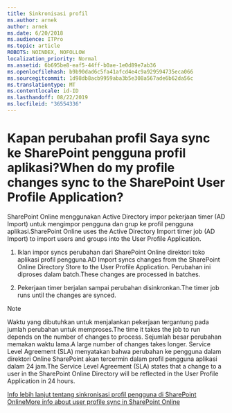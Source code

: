 ```yaml
---
title: Sinkronisasi profil
ms.author: arnek
author: arnek
ms.date: 6/20/2018
ms.audience: ITPro
ms.topic: article
ROBOTS: NOINDEX, NOFOLLOW
localization_priority: Normal
ms.assetid: 6b695be8-eaf5-44ff-b0ae-1e0d89e7ab36
ms.openlocfilehash: b9b90dad6c5fa41afcd4e4c9a929594735eca066
ms.sourcegitcommit: 1d98db8acb9959aba3b5e308a567ade6b62da56c
ms.translationtype: MT
ms.contentlocale: id-ID
ms.lasthandoff: 08/22/2019
ms.locfileid: "36554336"
---
```

# <a name="when-do-my-profile-changes-sync-to-the-sharepoint-user-profile-application"></a><span data-ttu-id="110b5-102">Kapan perubahan profil Saya sync ke SharePoint pengguna profil aplikasi?</span><span class="sxs-lookup"><span data-stu-id="110b5-102">When do my profile changes sync to the SharePoint User Profile Application?</span></span>

<span data-ttu-id="110b5-103">SharePoint Online menggunakan Active Directory impor pekerjaan timer (AD Import) untuk mengimpor pengguna dan grup ke profil pengguna aplikasi.</span><span class="sxs-lookup"><span data-stu-id="110b5-103">SharePoint Online uses the Active Directory Import timer job (AD Import) to import users and groups into the User Profile Application.</span></span> 
  
1. <span data-ttu-id="110b5-104">Iklan impor syncs perubahan dari SharePoint Online direktori toko aplikasi profil pengguna.</span><span class="sxs-lookup"><span data-stu-id="110b5-104">AD Import syncs changes from the SharePoint Online Directory Store to the User Profile Application.</span></span> <span data-ttu-id="110b5-105">Perubahan ini diproses dalam batch.</span><span class="sxs-lookup"><span data-stu-id="110b5-105">These changes are processed in batches.</span></span>
    
2. <span data-ttu-id="110b5-106">Pekerjaan timer berjalan sampai perubahan disinkronkan.</span><span class="sxs-lookup"><span data-stu-id="110b5-106">The timer job runs until the changes are synced.</span></span>
    
> [!NOTE]
> <span data-ttu-id="110b5-107">Waktu yang dibutuhkan untuk menjalankan pekerjaan tergantung pada jumlah perubahan untuk memproses.</span><span class="sxs-lookup"><span data-stu-id="110b5-107">The time it takes the job to run depends on the number of changes to process.</span></span> <span data-ttu-id="110b5-108">Sejumlah besar perubahan memakan waktu lama.</span><span class="sxs-lookup"><span data-stu-id="110b5-108">A large number of changes takes longer.</span></span> <span data-ttu-id="110b5-109">Service Level Agreement (SLA) menyatakan bahwa perubahan ke pengguna dalam direktori Online SharePoint akan tercermin dalam profil pengguna aplikasi dalam 24 jam.</span><span class="sxs-lookup"><span data-stu-id="110b5-109">The Service Level Agreement (SLA) states that a change to a user in the SharePoint Online Directory will be reflected in the User Profile Application in 24 hours.</span></span> 
  
[<span data-ttu-id="110b5-110">Info lebih lanjut tentang sinkronisasi profil pengguna di SharePoint Online</span><span class="sxs-lookup"><span data-stu-id="110b5-110">More info about user profile sync in SharePoint Online</span></span>](https://go.microsoft.com/fwlink/?linkid=875671)
  

